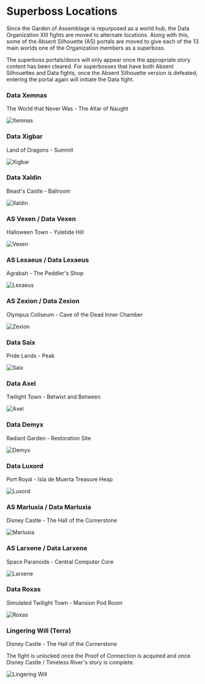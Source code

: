 # Superboss Locations

Since the Garden of Assemblage is repurposed as a world hub, the Data Organization XIII fights are moved to alternate
locations. Along with this, some of the Absent Silhouette (AS) portals are moved to give each of the 13 main worlds one
of the Organization members as a superboss.

The superboss portals/doors will only appear once the appropriate story content has been cleared. For superbosses that
have both Absent Silhouettes and Data fights, once the Absent Silhouette version is defeated, entering the portal again
will initiate the Data fight.

### Data Xemnas

The World that Never Was - The Altar of Naught

![Xemnas](xemnas.png)

### Data Xigbar

Land of Dragons - Summit

![Xigbar](xigbar.png)

### Data Xaldin

Beast's Castle - Ballroom

![Xaldin](xaldin.png)

### AS Vexen / Data Vexen

Halloween Town - Yuletide Hill

![Vexen](vexen.png)

### AS Lexaeus / Data Lexaeus

Agrabah - The Peddler's Shop

![Lexaeus](lexaeus.png)

### AS Zexion / Data Zexion

Olympus Coliseum - Cave of the Dead Inner Chamber

![Zexion](zexion.png)

### Data Saix

Pride Lands - Peak

![Saix](saix.png)

### Data Axel

Twilight Town - Betwixt and Between

![Axel](axel.png)

### Data Demyx

Radiant Garden - Restoration Site

![Demyx](demyx.png)

### Data Luxord

Port Royal - Isla de Muerta Treasure Heap

![Luxord](luxord.png)

### AS Marluxia / Data Marluxia

Disney Castle - The Hall of the Cornerstone

![Marluxia](marluxia.png)

### AS Larxene / Data Larxene

Space Paranoids - Central Computer Core

![Larxene](larxene.png)

### Data Roxas

Simulated Twilight Town - Mansion Pod Room

![Roxas](roxas.png)

### Lingering Will (Terra)

Disney Castle - The Hall of the Cornerstone

The fight is unlocked once the Proof of Connection is acquired and once Disney Castle / Timeless River's story is
complete.

![Lingering Will](lingering-will.png)
